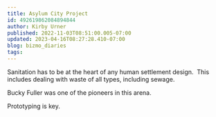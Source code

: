 ```yaml
---
title: Asylum City Project
id: 492619862084894844
author: Kirby Urner
published: 2022-11-03T08:51:00.005-07:00
updated: 2023-04-16T08:27:28.410-07:00
blog: bizmo_diaries
tags: 
---
```


Sanitation has to be at the heart of any human settlement design. 
This includes dealing with waste of all types, including sewage.

Bucky Fuller was one of the pioneers in this arena. 

Prototyping is key.